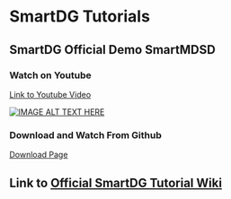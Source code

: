 # SmartDG Tutorials
## SmartDG Official Demo SmartMDSD


### Watch on Youtube

[Link to Youtube Video](https://youtu.be/tXEsvgSH9bU)

[![IMAGE ALT TEXT HERE](https://img.youtube.com/vi/tXEsvgSH9bU/0.jpg)](https://www.youtube.com/watch?v=tXEsvgSH9bU)


### Download and Watch From Github

[Download Page](SmartDG_Official_Demo_SmartMDSD.mp4)


## Link to [Official SmartDG Tutorial Wiki](https://wiki.servicerobotik-ulm.de/tutorials:smartdg:start)



